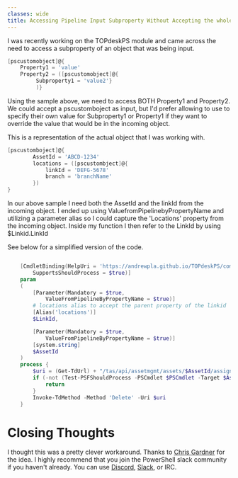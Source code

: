 ```yaml
---
classes: wide
title: Accessing Pipeline Input Subproperty Without Accepting the whole Object!
---
```


I was recently working on the TOPdeskPS module and came across the need to access a subproperty of an object that was being input.

```powershell
[pscustomobject]@{
    Property1 = 'value'
    Property2 = ([pscustomobject]@{
         Subproperty1 = 'value2'}
         )}
```

Using the sample above, we need to access BOTH Property1 and Property2. We could accept a pscustomboject as input, but I'd prefer allowing to use to specify their own value for Subproperty1 or Property1 if they want to override the value that would be in the incoming object.

This is a representation of the actual object that I was working with.

```powershell
[pscustomboject]@{
        AssetId = 'ABCD-1234'
        locations = ([pscustombject]@{
            linkId = 'DEFG-5678'
            branch = 'branchName'
        })
}
```

In our above sample I need both the AssetId and the linkId from the incoming object. I ended up using ValuefromPipelinebyPropertyName and utilizing a parameter alias so I could capture the 'Locations' property from the incoming object. Inside my function I then refer to the LinkId by using $Linkid.LinkId

See below for a simplified version of the code.

```powershell

    [CmdletBinding(HelpUri = 'https://andrewpla.github.io/TOPdeskPS/commands/TOPdeskPS/Remove-TdAssetAssignment',
        SupportsShouldProcess = $true)]
    param
    (
        [Parameter(Mandatory = $true,
            ValueFromPipelineByPropertyName = $true)]
        # locations alias to accept the parent property of the linkid
        [Alias('locations')]
        $LinkId,

        [Parameter(Mandatory = $true,
            ValueFromPipelineByPropertyName = $true)]
        [system.string]
        $AssetId
    )
    process {
        $uri = (Get-TdUrl) + "/tas/api/assetmgmt/assets/$AssetId/assignments/$($LinkId.linkId)"
        if (-not (Test-PSFShouldProcess -PSCmdlet $PSCmdlet -Target $AssetId -Action "Removing asset assignment $($LinkId.linkId).")) {
            return
        }
        Invoke-TdMethod -Method 'Delete' -Uri $uri
    }

```

# Closing Thoughts

I thought this was a pretty clever workaround. Thanks to [Chris Gardner](https://twitter.com/halbaradkenafin) for the idea. I highly recommend that you join the PowerShell slack community if you haven't already. You can use [Discord](https://j.mp/psdiscord), [Slack](https://j.mp/psdiscord), or IRC.